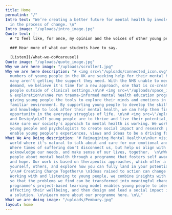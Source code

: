 ```yaml
---
title: Home
permalink: "/"
Intro text: "We’re creating a better future for mental health by involving young people
  in the process of change. \n"
Intro image: "/uploads/intro_image.jpg"
Quote text: |-
  # "I feel like, for once, my opinion and the voices of other young people have been listened to and that they actually matter."

  ### Hear more of what our students have to say.

  [Listen](/what-we-do#carousel)
Quote image: "/uploads/quote_image.jpg"
Why we are here image: "/uploads/scroller1.jpg"
Why we are here description: "# <img src=\"/uploads/connected_icon.svg\">Interconnectedness\n\nGrowing
  numbers of young people in the UK are seeking help for their mental health, but
  many aren’t getting the support they need. With the NHS unable to meet the rising
  demand, we believe it's time for a new approach, one that is co-created with young
  people outside of clinical settings.\n\n# <img src=\"/uploads/space_icon.svg\">Space
  & exploration\n\nWe run trauma-informed mental health education programs in schools,
  giving young people the tools to explore their minds and emotions in a safe and
  familiar environment. By supporting young people to develop the skills, confidence,
  and knowledge to look after their mental health, we can help them find meaning and
  opportunity in the everyday struggles of life. \n\n# <img src=\"/uploads/change_icon.svg\">Collaboration
  and Design\n\nIf young people are to thrive and live their potential, we need to
  make sure our society's approach to mental health is working. We work alongside
  young people and psychologists to create social impact and research projects that
  enable young people's experiences, views and ideas to be a driving force for change. "
What We Are Doing description: "# Reimagining Mental Health\n\nOur vision is for a
  world where it's natural to talk about and care for our emotional and mental wellbeing.
  Where times of suffering don't disconnect us, but help us align with who we are,
  acknowledge our needs, and make sense of our lives, together.  \n\nWe educate young
  people about mental health through a programme that fosters self awareness, connection,
  and hope. Our work is based on therapeutic approaches, which offer a chance to understand
  yourself, others, and explore how you can fully land in your potential, with integrity.
  \n\n# Creating Change Together\n \nIdeas raised to action can change the world.
  Working with and listening to young people, we combine insights with social action
  so that the problems we find can be transformed into meaningful change. \n\nOur
  programme's project-based learning model enables young people to identify key issues
  affecting their wellbeing, and then design and lead a social impact initiative as
  a solution. \n\nLearn more about our programme here. \n\L"
What we are doing image: "/uploads/Pembury.jpg"
layout: home
---
```


## 